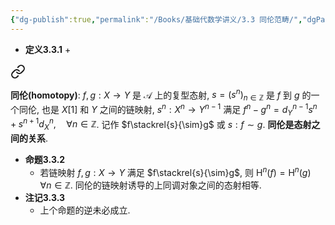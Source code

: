 ```yaml
---
{"dg-publish":true,"permalink":"/Books/基础代数学讲义/3.3 同伦范畴/","dgPassFrontmatter":true,"created":"2024-07-15T20:36:15.729+08:00","updated":"2024-08-07T11:22:11.313+08:00"}
---
```


+ **定义3.3.1**
	+ 
<div class="transclusion internal-embed is-loaded"><a class="markdown-embed-link" href="/books///2-1/#4d42bd" aria-label="Open link"><svg xmlns="http://www.w3.org/2000/svg" width="24" height="24" viewBox="0 0 24 24" fill="none" stroke="currentColor" stroke-width="2" stroke-linecap="round" stroke-linejoin="round" class="svg-icon lucide-link"><path d="M10 13a5 5 0 0 0 7.54.54l3-3a5 5 0 0 0-7.07-7.07l-1.72 1.71"></path><path d="M14 11a5 5 0 0 0-7.54-.54l-3 3a5 5 0 0 0 7.07 7.07l1.71-1.71"></path></svg></a><div class="markdown-embed">



**同伦(homotopy)**: $f,g:X\rightarrow Y$ 是 $\mathcal{A}$ 上的复型态射, $s=(s^n)_{n \in \mathbb{Z}}$ 是 $f$ 到 $g$ 的一个同伦, 也是 $X[1]$ 和 $Y$ 之间的链映射, $s^n:X^n\rightarrow Y^{n-1}$ 满足 $f^n-g^n=d^{n-1}_Ys^n+s^{n+1}d^n_X,\quad \forall n \in\mathbb{Z}$. 记作 $f\stackrel{s}{\sim}g$ 或 $s:f\sim g$. **同伦是态射之间的关系**. 

</div></div>

+ **命题3.3.2**
	+ 若链映射 $f,g:X\rightarrow Y$ 满足 $f\stackrel{s}{\sim}g$, 则 $\mathrm{H}^n(f)=\mathrm{H}^n(g)\quad\forall n \in \mathbb{Z}$. 同伦的链映射诱导的上同调对象之间的态射相等.
+ **注记3.3.3**
	+ 上个命题的逆未必成立.